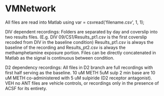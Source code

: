 # VMNetwork
All files are read into Matlab using var = csvread('filename.csv', 1, 1);

DIV dependent recordings:
Folders are separated by day and coverslip into two results files. (E.g. DIV 09/CS1/Results_pt1.csv is the first coverslip recoded from DIV in the baseline condition) 
Results_pt1.csv is always the baseline of the recording and Results_pt2.csv is always the methamphetamine exposure portion. 
Files can be directly concatenated in Matlab as the signal is continuous between condition.

D2 dependency recordings:
All files in D2 branch are full recordings with first half serving as the baseline.
10 uM METH 5uM sulp 2 min base are 10 uM METH co-administered with 5 uM sulpiride (D2 receptor antagonist).
VEH no ANT files are vehicle controls, or recordings only in the presence of ACSF for its entirety.


